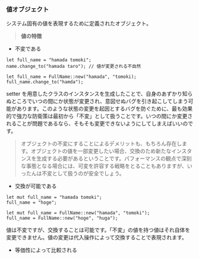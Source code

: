 ### 値オブジェクト

システム固有の値を表現するために定義されたオブジェクト。

> **値の特徴**

- 不変である

```
let full_name = "hamada tomoki";
name.change_to("hamada taro"); // 値が変更される不自然

let full_name = FullName::new("hamada", "tomoki);
full_name.change_to("hamda");
```

setter を用意したクラスのインスタンスを生成したことで、自身のあずかり知らぬところでいつの間にか状態が変更され、意図せぬバグを引き起こしてしまう可能があります。このような状態の変更を起因とするバグを防ぐために、最も効果的で強力な防衛策は最初から「不変」として扱うことです。いつの間にか変更されることが問題であるなら、そもそも変更できないようにしてしまえばいいのです。

> オブジェクトの不変にすることによるデメリットも、もちろん存在します。オブジェクトの値を一部変更したい場合、交換のため新たなインスタンスを生成する必要があるということです。パフォーマンスの観点で深刻な事態となる場合には、可変を許容する戦略をとることもありますが、いったんは不変として扱うのが安全でしょう。

- 交換が可能である

```
let mut full_name = "hamada tomoki";
full_name = "hoge";

let mut full_name = FullName::new("hamada", "tomoki");
full_name = FullName::new("hoge", "huga");
```

値は不変ですが、交換することは可能です。「不変」の値を持つ値はそれ自体を変更できません。値の変更は代入操作によって交換することで表現されます。

- 等価性によって比較される

